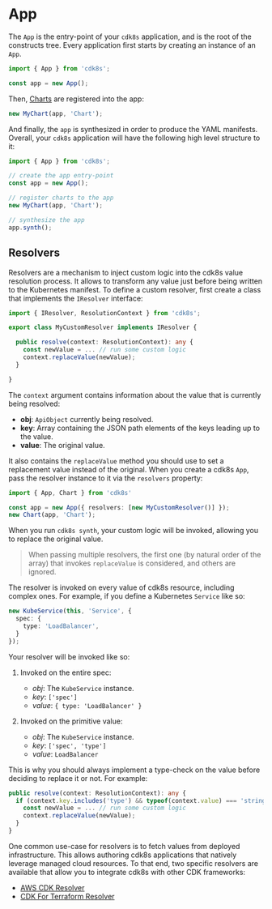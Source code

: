 # App

The `App` is the entry-point of your `cdk8s` application, and is the root of the constructs tree.
Every application first starts by creating an instance of an `App`.

```ts
import { App } from 'cdk8s';

const app = new App();
```

Then, [Charts](./chart.md) are registered into the app:

```ts
new MyChart(app, 'Chart');
```

And finally, the `app` is synthesized in order to produce the YAML manifests. Overall, your `cdk8s` 
application will have the following high level structure to it:

```ts
import { App } from 'cdk8s';

// create the app entry-point
const app = new App();

// register charts to the app
new MyChart(app, 'Chart');

// synthesize the app
app.synth();
```

## Resolvers

Resolvers are a mechanism to inject custom logic into the cdk8s value resolution process. 
It allows to transform any value just before being written to the Kubernetes manifest. To define a 
custom resolver, first create a class that implements the `IResolver` interface:

```ts
import { IResolver, ResolutionContext } from 'cdk8s';

export class MyCustomResolver implements IResolver {

  public resolve(context: ResolutionContext): any {
    const newValue = ... // run some custom logic
    context.replaceValue(newValue);
  }

}
```

The `context` argument contains information about the value that is currently being resolved:

- **obj**: `ApiObject` currently being resolved.
- **key**: Array containing the JSON path elements of the keys leading up to the value.
- **value**: The original value.

It also contains the `replaceValue` method you should use to set a replacement value instead of the original.
When you create a cdk8s `App`, pass the resolver instance to it via the `resolvers` property:

```ts
import { App, Chart } from 'cdk8s'

const app = new App({ resolvers: [new MyCustomResolver()] });
new Chart(app, 'Chart');
```

When you run `cdk8s synth`, your custom logic will be invoked, allowing you to replace the 
original value. 

> When passing multiple resolvers, the first one (by natural order of the array) that invokes `replaceValue` is considered, and others are ignored.

The resolver is invoked on every value of cdk8s resource, including complex ones. For example, if you define a Kubernetes `Service` like so:

```ts
new KubeService(this, 'Service', {
  spec: {
    type: 'LoadBalancer',
  }
});
```

Your resolver will be invoked like so:

1. Invoked on the entire spec:
    - *obj*: The `KubeService` instance.
    - *key*: `['spec']`
    - *value*: `{ type: 'LoadBalancer' }`

2. Invoked on the primitive value:
    - *obj*: The `KubeService` instance.
    - *key*: `['spec', 'type']`
    - *value*: `LoadBalancer`

This is why you should always implement a type-check on the value before deciding to replace it or not.
For example:

```ts
public resolve(context: ResolutionContext): any {
  if (context.key.includes('type') && typeof(context.value) === 'string') {
    const newValue = ... // run some custom logic
    context.replaceValue(newValue);
  }
}
```

One common use-case for resolvers is to fetch values from deployed infrastructure. 
This allows authoring cdk8s applications that natively leverage managed cloud resources. 
To that end, two specific resolvers are available that allow you to integrate cdk8s with other CDK frameworks:

- [AWS CDK Resolver](https://github.com/cdk8s-team/cdk8s-awscdk-resolver)
- [CDK For Terraform Resolver](https://github.com/cdk8s-team/cdk8s-cdktf-resolver)